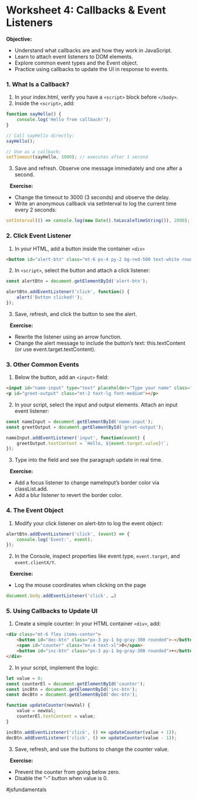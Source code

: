 # **Worksheet 4: Callbacks & Event Listeners**

**Objective:**
* Understand what callbacks are and how they work in JavaScript.
* Learn to attach event listeners to DOM elements.
* Explore common event types and the Event object.
* Practice using callbacks to update the UI in response to events.

### 1. What Is a Callback?
1. In your index.html, verify you have a `<script>` block before `</body>`.
2. Inside the `<script>`, add:

```js
function sayHello() {
	console.log('Hello from callback!');
}

// Call sayHello directly:
sayHello();

// Use as a callback:
setTimeout(sayHello, 1000); // executes after 1 second
```

3. Save and refresh. Observe one message immediately and one after a second.

⠀**Exercise:**
* Change the timeout to 3000 (3 seconds) and observe the delay.
* Write an anonymous callback via setInterval to log the current time every 2 seconds:

```js
setInterval(() => console.log(new Date().toLocaleTimeString()), 2000);
```

### 2. Click Event Listener
1. In your HTML, add a button inside the container `<div>`

```html
<button id="alert-btn" class="mt-6 px-4 py-2 bg-red-500 text-white rounded hover:bg-red-600">Show Alert</button>
```

2. In `<script>`, select the button and attach a click listener:

```js
const alertBtn = document.getElementById('alert-btn');

alertBtn.addEventListener('click', function() {
	alert('Button clicked!');
});
```

3. Save, refresh, and click the button to see the alert.

⠀**Exercise:**
* Rewrite the listener using an arrow function.
* Change the alert message to include the button’s text: this.textContent (or use event.target.textContent).

### 3. Other Common Events
1. Below the button, add an `<input>` field:

```html
<input id="name-input" type="text" placeholder="Type your name" class="mt-4 px-2 py-1 border rounded">
<p id="greet-output" class="mt-2 text-lg font-medium"></p>
```

2. In your script, select the input and output elements. Attach an input event listener:

```js
const nameInput = document.getElementById('name-input');
const greetOutput = document.getElementById('greet-output');

nameInput.addEventListener('input', function(event) {
	greetOutput.textContent = `Hello, ${event.target.value}!`;
});
```

3. Type into the field and see the paragraph update in real time.

⠀**Exercise:**
* Add a focus listener to change nameInput’s border color via classList.add.
* Add a blur listener to revert the border color.

### 4. The Event Object
1. Modify your click listener on alert-btn to log the event object:

```js
alertBtn.addEventListener('click', (event) => {
	console.log('Event:', event);
});
```

2. In the Console, inspect properties like event.type, `event.target`, and `event.clientX/Y`.

⠀**Exercise:**
* Log the mouse coordinates when clicking on the page 

```js
document.body.addEventListener('click', …)
```

### 5. Using Callbacks to Update UI
1. Create a simple counter: In your HTML container `<div>`, add:

```html
<div class="mt-6 flex items-center">
 	<button id="dec-btn" class="px-3 py-1 bg-gray-300 rounded">-</button>
 	<span id="counter" class="mx-4 text-xl">0</span>
 	<button id="inc-btn" class="px-3 py-1 bg-gray-300 rounded">+</button>
</div>
```

2. In your script, implement the logic:

```js
let value = 0;
const counterEl = document.getElementById('counter');
const incBtn = document.getElementById('inc-btn');
const decBtn = document.getElementById('dec-btn');

function updateCounter(newVal) {
	value = newVal;
	counterEl.textContent = value;
}

incBtn.addEventListener('click', () => updateCounter(value + 1));
decBtn.addEventListener('click', () => updateCounter(value - 1));
```

3. Save, refresh, and use the buttons to change the counter value.

⠀**Exercise:**
* Prevent the counter from going below zero.
* Disable the “-” button when value is 0.


#jsfundamentals